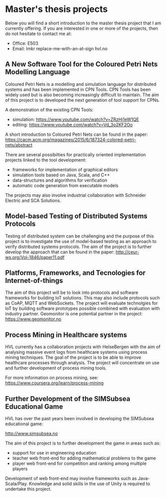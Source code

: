 # Master's thesis projects

Below you will find a short introduction to the master thesis project that I am currently offering. If you are interested in one or more of the projects, then do not hesitate to contact me at:

- Office: E503
- Email:  lmkr replace-me-with-an-at-sign hvl.no

## A New Software Tool for the Coloured Petri Nets Modelling Language

Coloured Petri Nets is a modelling and simulation language for distributed systems and has been implemented in CPN Tools. CPN Tools has been widely used but is also becoming increasingly difficult to maintain. The aim of this project is to developed the next generation of tool support for CPNs. 

A demonstration of the existing CPN Tools: 

- simulation: https://www.youtube.com/watch?v=ZRzHi1eW1QE
- editing: https://www.youtube.com/watch?v=Vd_3o2KF2Oo

A short introduction to Coloured Petri Nets can be found in the paper: https://cacm.acm.org/magazines/2015/6/187324-colored-petri-nets/abstract

There are several possibilties for practically oriented implementation projects linked to the tool development:

- frameworks for implementation of graphical editors
- simulation tools based on Java, Scala, and C++
- data-structures and algorithms for verification
- automatic code generation from executable models

The projects may also involve industrial collaboration with Schneider Electric and SCA Solutions.

## Model-based Testing of Distributed Systems Protocols

Testing of distributed system can be challenging and the purpose of this project is to investigate the use of model-based testing as an approach to verify distributed systems protocols. The aim of the project is to further develop the approach that can be found in the paper: http://ceur-ws.org/Vol-1846/paper11.pdf

## Platforms, Frameworks, and Tecnologies for Internet-of-things

The aim of this project will be to look into protocols and software frameworks for building IoT solutions. This may also include protocols such as CoAP, MQTT and WebSockets. The project will evaluate technolgies for IoT by building software prototypes possible combined with evaluation with industry partner. Geomonitor is one potential partner in the project: https://www.geomonitor.no

## Process Mining in Healthcare systems

HVL currently has a collaboration projects with HelseBergen with the aim of analysing massive event logs from healthcare systems using process mining techniques. The goal of the project is to be able to improve healthcare processes through analysis. The project will concentrate on use and further development of process mining tools.

For more information on process mining, see: https://www.coursera.org/learn/process-mining

## Further Development of the SIMSubsea Educational Game

HVL has over the past years been involved in developing the SIMSubsea educational game:

http://www.simsubsea.no

The aim of this project is to further development the game in areas such as:

- support for use in engineering education
- teacher web front-end for adding mathematical problems to the game 
- player web front-end for competition and ranking among multiple players

Development of web front-end may involve frameworks such as Java-Scala/Play. Knowledge and solid skills in the use of Unity is required to undertake this project.


